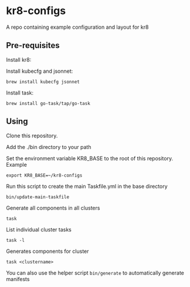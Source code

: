 # kr8-configs
A repo containing example configuration and layout for kr8

## Pre-requisites

Install kr8:


Install kubecfg and jsonnet:

```
brew install kubecfg jsonnet
```

Install task:

```
brew install go-task/tap/go-task
```


## Using

Clone this repository.

Add the ./bin directory to your path

Set the environment variable KR8_BASE to the root of this repository. Example

```
export KR8_BASE=~/kr8-configs
```

Run this script to create the main Taskfile.yml in the base directory

```
bin/update-main-taskfile
```

Generate all components in all clusters

```
task
```

List individual cluster tasks

```
task -l
```

Generates components for cluster

```
task <clustername>
```

You can also use the helper script `bin/generate` to automatically generate manifests
